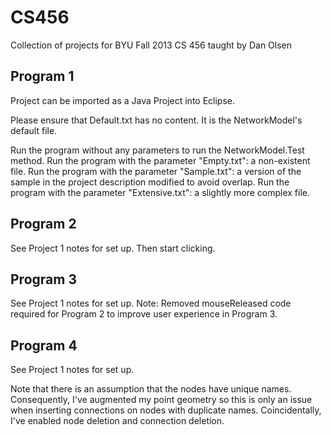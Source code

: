 CS456
=====

Collection of projects for BYU Fall 2013 CS 456 taught by Dan Olsen


Program 1
---------

Project can be imported as a Java Project into Eclipse.

Please ensure that Default.txt has no content.
It is the NetworkModel's default file.

Run the program without any parameters to run the NetworkModel.Test method.
Run the program with the parameter "Empty.txt": a non-existent file.
Run the program with the parameter "Sample.txt": a version of the sample in the project description modified to avoid overlap.
Run the program with the parameter "Extensive.txt": a slightly more complex file.


Program 2
---------

See Project 1 notes for set up. Then start clicking.


Program 3
---------

See Project 1 notes for set up.
Note: Removed mouseReleased code required for Program 2 to improve user experience in Program 3.

Program 4
---------

See Project 1 notes for set up.

Note that there is an assumption that the nodes have unique names.
Consequently, I've augmented my point geometry so this is only an issue when
	inserting connections on nodes with duplicate names.
Coincidentally, I've enabled node deletion and connection deletion.
